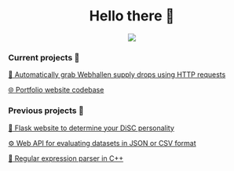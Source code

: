 <h1 align="center">Hello there 👋</h1>

<div align="center">
<img align="center" src="https://github-readme-stats.vercel.app/api/top-langs/?username=adilius&layout=compact&theme=buefy&langs_count=8"/>

</div>



<h3 align="left">Current projects 📍</h3>

[🤖 Automatically grab Webhallen supply drops using HTTP requests](https://github.com/Adilius/AdiliusWSDG)

[🌐 Portfolio website codebase](https://github.com/Adilius/adilius.github.io)



<h3 align="left">Previous projects 📜</h3>

[🧠 Flask website to determine your DiSC personality](https://fourpersonalityquiz.herokuapp.com/)

[⚙️ Web API for evaluating datasets in JSON or CSV format](https://github.com/Adilius/DIGG_ML-AI_API)

[🔎 Regular expression parser in C++](https://github.com/Adilius/regex-parser)

